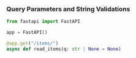 ### Query Parameters and String Validations

```python
from fastapi import FastAPI

app = FastAPI()

@app.get("/items/")
async def read_items(q: str | None = None)
```